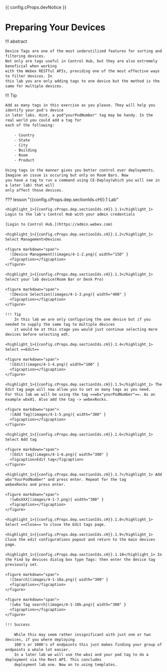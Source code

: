 {{ config.cProps.devNotice }}
# Preparing Your Devices

!!! abstract

    Device Tags are one of the most underutilized features for sorting and filtering devices. 
    Not only are tags useful in Control Hub, but they are also extremely beneficial when working 
    with the Webex RESTful APIs, providing one of the most effective ways to filter devices. In 
    this lab you are only adding tags to one device but the method is the same for multiple devices.

!!! Tip
    
    Add as many tags in this exercise as you please. They will help you identify your pod's device
    in later labs. Hint, a pod"yourPodNumber" tag may be handy. In the real world you could add a tag for 
    each of the following:
        
        - Country
        - State 
        - City
        - Building
        - Room
        - Product

    Using tags in the manner gives you better control over deployments. Imagine an issue is occuring but only on Room Bars. Now
    you have a tag to run a command using CE-Deploy(which you will see in a later lab) that will 
    only affect those devices.

??? lesson "{{config.cProps.dep.sectionIds.cH}}.1 Lab"

    <highlight_1>{{config.cProps.dep.sectionIds.cH}}.1.1</highlight_1> Login to the lab's Control Hub with your admin credentials

    [Login to Control Hub.](https://admin.webex.com)
    
    <highlight_1>{{config.cProps.dep.sectionIds.cH}}.1.2</highlight_1> Select Management>Devices
    
    <figure markdown="span">
      ![Device Management](images/4-1-2.png){ width="150" }
      <figcaption></figcaption>
    </figure>
    
    <highlight_1>{{config.cProps.dep.sectionIds.cH}}.1.3</highlight_1> Select your lab device(Room Bar or Desk Pro)
    
    <figure markdown="span">
      ![Device Selection](images/4-1-3.png){ width="400" }
      <figcaption></figcaption>
    </figure>
    
    !!! Tip
        In this lab we are only configuring the one device but if you needed to supply the same tag to multiple devices
        it would be at this stage you would just continue selecting more devices before selecting edt.

    <highlight_1>{{config.cProps.dep.sectionIds.cH}}.1.4</highlight_1> Select ==Edit==
    
    <figure markdown="span">
      ![Edit](images/4-1-4.png){ width="100" }
      <figcaption></figcaption>
    </figure>
    
    <highlight_1>{{config.cProps.dep.sectionIds.cH}}.1.5</highlight_1> The Edit tag page will now allow you to set as many tags as you need. 
    For this lab we will be using the tag ==wbx"yourPodNumber"==. As an example wbx01. Also add the tag -> webexRocks.
    
    <figure markdown="span">
      ![Add Tag](images/4-1-5.png){ width="300" }
      <figcaption></figcaption>
    </figure>
    
    <highlight_1>{{config.cProps.dep.sectionIds.cH}}.1.6</highlight_1> Select Add tag
    
    <figure markdown="span">
      ![Edit tag](images/4-1-6.png){ width="300" }
      <figcaption>Edit tag</figcaption>
    </figure>
    
    <highlight_1>{{config.cProps.dep.sectionIds.cH}}.1.7</highlight_1> Add wbx"YourPodNumber" and press enter. Repeat for the tag 
    webexRocks and press enter.
    
    <figure markdown="span">
      ![wbxXXX](images/4-1-7.png){ width="300" }
      <figcaption></figcaption>
    </figure>
    
    <highlight_1>{{config.cProps.dep.sectionIds.cH}}.1.8</highlight_1> Select ==Close== to close the Edit tags page.
    
    <highlight_1>{{config.cProps.dep.sectionIds.cH}}.1.9</highlight_1> Close the edit configurations popout and return to the main devices page.
    
    <highlight_1>{{config.cProps.dep.sectionIds.cH}}.1.10</highlight_1> In the Find by devices dialog box type Tags: then enter the device tag previously set.
    
    <figure markdown="span">
      ![Search](images/4-1-10a.png){ width="300" }
      <figcaption></figcaption>
    </figure>
    
    <figure markdown="span">
      ![wbx Tag search](images/4-1-10b.png){ width="300" }
      <figcaption></figcaption>
    </figure>

    !!! Success
    
        While this may seem rather insignificant with just one or two devices, if you where deploying 
        100's or 1000's of endpoints this just makes finding your group of endpoints a whole lot easier. 
        In a later lab we will use the wbx1 and your pod tag to do a deployment via the Rest API. This concludes 
        deployment lab one. Now on to using templates.